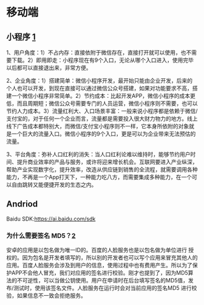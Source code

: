 # 移动端

## 小程序 [1]

1、用户角度：1）不占内存：直接依附于微信存在，直接打开就可以使用，也不需要下载。2）即用即走：小程序现在有9个入口，无论从哪个入口进入，使用完毕以后都可以直接退出来，非常方便。

2、企业角度：1）搭建简单：微信小程序开发，最开始只能由企业开发，后来的个人也可以开发，到现在直接可以通过微信公众号搭建，如果对功能要求不高，搭建一个微信小程序非常简单。2）节约成本：比起开发APP，微信小程序的成本更低，而且周期短；微信公众号需要专门的人员运营，微信小程序则不需要，也可以节约人力成本。3）流量红利大、入口场景丰富：一般来说小程序都是依赖于微信/支付宝的，对于任何一个企业而言，流量都是需要投入很大财力物力的地方。线上线下广告成本都特别大，而微信/支付宝小程序则不一样，它本身所依附的对象就是一个巨大的流量入口。微信小程序的9个入口，更是可以为企业带来无法预估的流量。

3、平台角度：弥补人口红利的消失：当人口红利论难以维持时，能够节约用户时间、提升商业效率的产品与服务，或许将迎来增长机会。互联网要进入产业纵深，帮助产业实现数字化，提升效率，改造从供应链到销售的全流程，就需要调用各种能力，不再是一个App打天下，一种能力吃八方，而需要集成多种能力，在一个可以自由跳转又能便捷开发的生态之内。

## Andriod

Baidu SDK:https://ai.baidu.com/sdk

### 为什么需要签名 MD5？[2]

安卓的应用是以包名做为唯一ID的。百度的人脸服务也是以包名做为单位进行 授权的。因为包名是开发者填写的，所以别的开发者也可以写个应用来冒充其他人的应用。百度人脸服务会涉及到用户的信息，使用过程中也有费用产生。所以为了保护APP不会他人冒充，我们对应用的签名进行校验。刚才也提到了，因为MD5算法的不可逆性，可以当做公钥使用。用户在申请时在后台填写签名的MD5值，发布/测试时，使用该签名文件。人脸服务在运行时会对当前应用的签名MD5 进行校验，如果信息不一致会拒绝服务。

[1]: https://www.zhihu.com/question/346774796/answer/1686950897s
[2]: https://ai.baidu.com/forum/topic/show/492251
